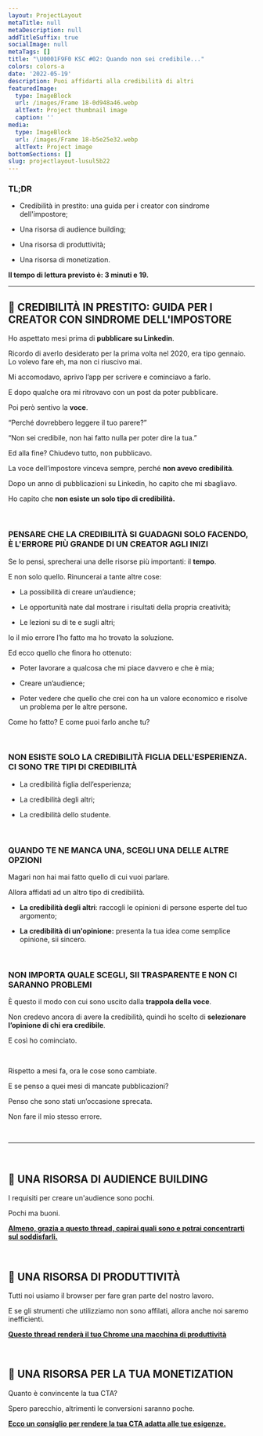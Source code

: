 ```yaml
---
layout: ProjectLayout
metaTitle: null
metaDescription: null
addTitleSuffix: true
socialImage: null
metaTags: []
title: "\U0001F9F0 KSC #02: Quando non sei credibile..."
colors: colors-a
date: '2022-05-19'
description: Puoi affidarti alla credibilità di altri
featuredImage:
  type: ImageBlock
  url: /images/Frame 18-0d948a46.webp
  altText: Project thumbnail image
  caption: ''
media:
  type: ImageBlock
  url: /images/Frame 18-b5e25e32.webp
  altText: Project image
bottomSections: []
slug: projectlayout-lusul5b22
---
```

### **TL;DR**

*   Credibilità in prestito: una guida per i creator con sindrome dell'impostore;

*   Una risorsa di audience building;

*   Una risorsa di produttività;

*   Una risorsa di monetization.

**Il tempo di lettura previsto è: 3 minuti e 19.**

***

## **📝 CREDIBILITÀ IN PRESTITO: GUIDA PER I CREATOR CON SINDROME DELL'IMPOSTORE**

Ho aspettato mesi prima di **pubblicare su Linkedin**.

Ricordo di averlo desiderato per la prima volta nel 2020, era tipo gennaio. Lo volevo fare eh, ma non ci riuscivo mai.

Mi accomodavo, aprivo l’app per scrivere e cominciavo a farlo.

E dopo qualche ora mi ritrovavo con un post da poter pubblicare.

Poi però sentivo la **voce**.

“Perché dovrebbero leggere il tuo parere?”

“Non sei credibile, non hai fatto nulla per poter dire la tua.”

Ed alla fine? Chiudevo tutto, non pubblicavo.

La voce dell’impostore vinceva sempre, perché **non avevo credibilità**.

Dopo un anno di pubblicazioni su Linkedin, ho capito che mi sbagliavo.

Ho capito che **non esiste un solo tipo di credibilità.**

​

### **PENSARE CHE LA CREDIBILITÀ SI GUADAGNI SOLO FACENDO, È L'ERRORE PIÙ GRANDE DI UN CREATOR AGLI INIZI**

Se lo pensi, sprecherai una delle risorse più importanti: il **tempo**.

E non solo quello. Rinuncerai a tante altre cose:

*   La possibilità di creare un’audience;

*   Le opportunità nate dal mostrare i risultati della propria creatività;

*   Le lezioni su di te e sugli altri;

Io il mio errore l’ho fatto ma ho trovato la soluzione.

Ed ecco quello che finora ho ottenuto:

*   Poter lavorare a qualcosa che mi piace davvero e che è mia;

*   Creare un’audience;

*   Poter vedere che quello che crei con ha un valore economico e risolve un problema per le altre persone.

Come ho fatto? E come puoi farlo anche tu?

​

### **NON ESISTE SOLO LA CREDIBILITÀ FIGLIA DELL'ESPERIENZA. CI SONO TRE TIPI DI CREDIBILITÀ**

*   La credibilità figlia dell’esperienza;

*   La credibilità degli altri;

*   La credibilità dello studente.

​

### **QUANDO TE NE MANCA UNA, SCEGLI UNA DELLE ALTRE OPZIONI**

Magari non hai mai fatto quello di cui vuoi parlare.

Allora affidati ad un altro tipo di credibilità.

*   **La credibilità degli altri**: raccogli le opinioni di persone esperte del tuo argomento;

*   **La credibilità di un'opinione:** presenta la tua idea come semplice opinione, sii sincero.

​

### **NON IMPORTA QUALE SCEGLI, SII TRASPARENTE E NON CI SARANNO PROBLEMI**

È questo il modo con cui sono uscito dalla **trappola della voce**.

Non credevo ancora di avere la credibilità, quindi ho scelto di **selezionare l’opinione di chi era credibile**.

E così ho cominciato.

​

Rispetto a mesi fa, ora le cose sono cambiate.

E se penso a quei mesi di mancate pubblicazioni?

Penso che sono stati un’occasione sprecata.

Non fare il mio stesso errore.

​

***

​

## **👥 UNA RISORSA DI AUDIENCE BUILDING**

I requisiti per creare un'audience sono pochi.

Pochi ma buoni.

**​**[**Almeno, grazia a questo thread, capirai quali sono e potrai concentrarti sul soddisfarli.**](https://twitter.com/thejustinwelsh/status/1551614033530437637)**​**

​

## **🚀 UNA RISORSA DI PRODUTTIVITÀ**

Tutti noi usiamo il browser per fare gran parte del nostro lavoro.

E se gli strumenti che utilizziamo non sono affilati, allora anche noi saremo inefficienti.

**​**[**Questo thread renderà il tuo Chrome una macchina di produttività**](https://twitter.com/blakeaburge/status/1512765274042343425)**​**

​

## **💸 UNA RISORSA PER LA TUA MONETIZATION**

Quanto è convincente la tua CTA?

Spero parecchio, altrimenti le conversioni saranno poche.

**​**[**Ecco un consiglio per rendere la tua CTA adatta alle tue esigenze.**](https://twitter.com/jonbrosio/status/1561337348683714560)
